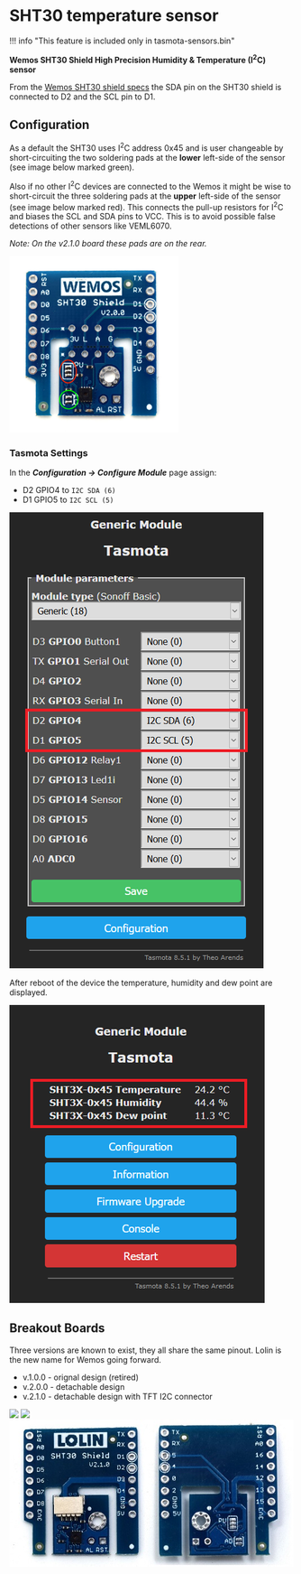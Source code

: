 # SHT30 temperature sensor
!!! info "This feature is included only in tasmota-sensors.bin" 

**Wemos SHT30 Shield High Precision Humidity & Temperature (I<sup>2</sup>C) sensor**


From the [Wemos SHT30 shield specs](https://www.wemos.cc/en/latest/d1_mini_shield/sht30.html) the SDA pin on the SHT30 shield is connected to D2 and the SCL pin to D1. 


## Configuration

As a default the SHT30 uses I<sup>2</sup>C address 0x45 and is user changeable by short-circuiting the two soldering pads at the **lower** left-side of the sensor (see image below marked green). 

Also if no other I<sup>2</sup>C devices are connected to the Wemos it might be wise to short-circuit the three soldering pads at the **upper** left-side of the sensor (see image below marked red). This connects the pull-up resistors for I<sup>2</sup>C and biases the SCL and SDA pins to VCC. This is to avoid possible false detections of other sensors like VEML6070.

_Note: On the v2.1.0 board these pads are on the rear._

<img src="https://github.com/arendst/arendst.github.io/blob/master/media/wemos/wemos_sht30_shield_v2.0.0_marked_pads.jpg?raw=true" width=300>


### Tasmota Settings
In the **_Configuration -> Configure Module_** page assign:

* D2 GPIO4 to `I2C SDA (6)`
* D1 GPIO5 to `I2C SCL (5)`

![wemos_sht30_config_marked](_media/wemos_sht30_config_marked.jpg)

After reboot of the device the temperature, humidity and dew point are displayed.

![wemos_sht30_main_marked](_media/wemos_sht30_main_marked.jpg)


## Breakout Boards

Three versions are known to exist, they all share the same pinout. Lolin is the new name for Wemos going forward.

* v.1.0.0 - orignal design (retired)
* v.2.0.0 - detachable design
* v.2.1.0 - detachable design with TFT I2C connector

<img src="https://github.com/arendst/arendst.github.io/blob/master/media/wemos/wemos_sht30_shield_v1.0.0.jpg?raw=true" width=220></img>
<img src="https://github.com/arendst/arendst.github.io/blob/master/media/wemos/wemos_sht30_shield_v2.0.0.jpg?raw=true" width=250></img>
![wemos_sht30_shield_v2.0.1](_media/lolin_sht30_shield_v2.0.1.jpg)